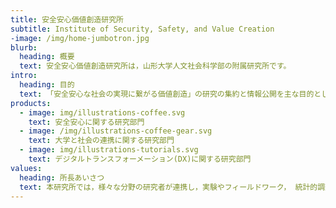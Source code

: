 ```yaml
---
title: 安全安心価値創造研究所
subtitle: Institute of Security, Safety, and Value Creation
-image: /img/home-jumbotron.jpg
blurb:
  heading: 概要
  text: 安全安心価値創造研究所は，山形大学人文社会科学部の附属研究所です。
intro:
  heading: 目的
  text: 「安全安心な社会の実現に繋がる価値創造」の研究の集約と情報公開を主な目的としています。本研究所は３つの部門で構成されています。
products:
  - image: img/illustrations-coffee.svg
    text: 安全安心に関する研究部門
  - image: /img/illustrations-coffee-gear.svg
    text: 大学と社会の連携に関する研究部門
  - image: img/illustrations-tutorials.svg
    text: デジタルトランスフォーメーション(DX)に関する研究部門
values:
  heading: 所長あいさつ
  text: 本研究所では，様々な分野の研究者が連携し，実験やフィールドワーク， 統計的調査などの科学的な手法を組み合わせ，複眼的な視点で問題を検討します。
---
```

